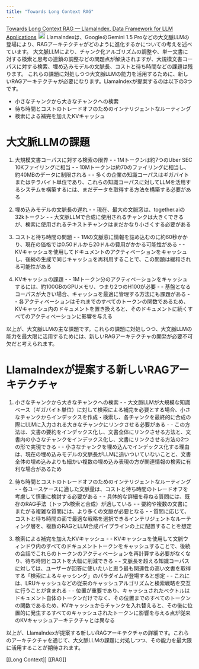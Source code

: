 ```yaml
---
title: "Towards Long Context RAG"
---
```


[Towards Long Context RAG — LlamaIndex, Data Framework for LLM Applications](https://www.llamaindex.ai/blog/towards-long-context-rag)
<img src='https://scrapbox.io/api/pages/nishio/claude/icon' alt='claude.icon' height="19.5"/>
LlamaIndexは、GoogleのGemini 1.5 Proなどの大文脈LLMの登場により、RAGアーキテクチャがどのように進化するかについての考えを述べています。
大文脈LLMにより、チャンク化アルゴリズムの調整や、単一文書に対する検索と思考の連鎖の調整などの問題点が解決されますが、大規模文書コーパスに対する検索、埋め込みモデルの文脈長、コストと待ち時間などの課題は残ります。
これらの課題に対処しつつ大文脈LLMの能力を活用するために、新しいRAGアーキテクチャが必要になります。LlamaIndexが提案するのは以下の3つです。
- 小さなチャンクから大きなチャンクへの検索
- 待ち時間とコストのトレードオフのためのインテリジェントなルーティング
- 検索による補完を加えたKVキャッシュ

# 大文脈LLMの課題
1. 大規模文書コーパスに対する検索の限界
        - - 1Mトークンは約7つのUber SEC 10Kファイリングに相当
        - - 10Mトークンは約70のファイリングに相当し、約40MBのデータに制限される
        - - 多くの企業の知識コーパスはギガバイトまたはテラバイト単位であり、これらの知識コーパスに対してLLMを活用するシステムを構築するには、まだデータを取得する方法を構築する必要がある

2. 埋め込みモデルの文脈長の遅れ
        - - 現在、最大の文脈窓は、together.aiの32kトークン
        - - 大文脈LLMで合成に使用されるチャンクは大きくできるが、検索に使用されるテキストチャンクはまだかなり小さくする必要がある

3. コストと待ち時間の問題
        - - 1Mの文脈窓に情報を詰め込むのに約60秒かかり、現在の価格では0.50ドルから20ドルの費用がかかる可能性がある
        - - KVキャッシュを使用してドキュメントのアクティベーションをキャッシュし、後続の生成で同じキャッシュを再利用することで、この問題は緩和される可能性がある

4. KVキャッシュの課題
        - - 1Mトークン分のアクティベーションをキャッシュするには、約100GBのGPUメモリ、つまり2つのH100が必要
        - - 基盤となるコーパスが大きい場合、キャッシュを最適に管理する方法にも課題がある
        - - 各アクティベーションはそれまでのすべてのトークンの関数であるため、KVキャッシュ内のドキュメントを置き換えると、そのドキュメントに続くすべてのアクティベーションに影響を与える

以上が、大文脈LLMの主な課題です。これらの課題に対処しつつ、大文脈LLMの能力を最大限に活用するためには、新しいRAGアーキテクチャの開発が必要不可欠だと考えられます。

# LlamaIndexが提案する新しいRAGアーキテクチャ

1. 小さなチャンクから大きなチャンクへの検索
        - - 大文脈LLMが大規模な知識ベース（ギガバイト単位）に対して検索による補完を必要とする場合、小さなチャンクからインデックスを作成・検索し、各チャンクを最終的に合成の際にLLMに入力される大きなチャンクにリンクさせる必要がある
        - - この方法は、文書の要約をインデックス化し、文書全体にリンクさせる方法と、文書内の小さなチャンクをインデックス化し、文書にリンクさせる方法の2つの形で実現できる
        - - 小さなチャンクを埋め込んでインデックス化する理由は、現在の埋め込みモデルの文脈長がLLMに追いついていないことと、文書全体の埋め込みよりも細かい複数の埋め込み表現の方が関連情報の検索に有利な場合があるため

2. 待ち時間とコストのトレードオフのためのインテリジェントなルーティング
        - - 各ユースケースに適した文脈量は、コストと待ち時間のトレードオフを考慮して慎重に検討する必要がある
        - - 具体的な詳細を尋ねる質問には、既存のRAG手法（トップk検索と合成）が適している
        - - 要約や複数の文書にまたがる複雑な質問には、より多くの文脈が必要となる
        - - 質問に応じて、コストと待ち時間の面で最適な戦略を選択できるインテリジェントなルーティング層を、複数のRAGとLLM合成パイプラインの上に配置することを想定

3. 検索による補完を加えたKVキャッシュ
        - - KVキャッシュを使用して文脈ウィンドウ内のすべてのドキュメントトークンをキャッシュすることで、後続の会話でこれらのトークンのアクティベーションを再計算する必要がなくなり、待ち時間とコストを大幅に削減できる
        - - 文脈長を超える知識コーパスに対しては、ユーザーが回答に使いたいと思う最も関連性の高い文書を取得する「検索によるキャッシング」のパラダイムが登場すると想定
        - - これには、LRUキャッシュなどの従来のキャッシュアルゴリズムと検索戦略を交互に行うことが含まれる
        - - 位置が重要であり、キャッシュされたベクトルはドキュメント自体のトークンだけでなく、その位置までのすべてのトークンの関数であるため、KVキャッシュからチャンクを入れ替えると、その後に位置的に発生するすべてのキャッシュされたトークンに影響を与える点が従来のKVキャッシュアーキテクチャとは異なる

以上が、LlamaIndexが提案する新しいRAGアーキテクチャの詳細です。これらのアーキテクチャを通じて、大文脈LLMの課題に対処しつつ、その能力を最大限に活用することが期待されます。

[[Long Context]]
[[RAG]]
